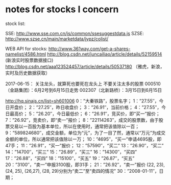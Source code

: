 # notes for stocks I concern

stock list:

SSE: http://www.sse.com.cn/js/common/ssesuggestdata.js
SZSE: http://www.szse.cn/main/marketdata/jypz/colist/

WEB API for stocks:
http://www.361way.com/get-a-shares-namelist/4586.html
http://blog.csdn.net/juncailiao/article/details/52159514 (新浪实时股票数据接口)
http://blog.csdn.net/aaa123524457/article/details/50537180 （雅虎，新浪，实时及历史数据获取）

2017-06-15：
 关注龙头，就算死也要死在龙头上
 不要关注太多的股票
000510（金路集团）：6月2号到6月15日走势
002307（北新路桥）：3月15日到6月15日

http://hq.sinajs.cn/list=sh601006
0：”大秦铁路”，股票名字；
1：”27.55″，今日开盘价；
2：”27.25″，昨日收盘价；
3：”26.91″，当前价格；
4：”27.55″，今日最高价；
5：”26.20″，今日最低价；
6：”26.91″，竞买价，即“买一”报价；
7：”26.92″，竞卖价，即“卖一”报价；
8：”22114263″，成交的股票数，由于股票交易以一百股为基本单位，所以在使用时，通常把该值除以一百；
9：”589824680″，成交金额，单位为“元”，为了一目了然，通常以“万元”为成交金额的单位，所以通常把该值除以一万；
10：”4695″，“买一”申请4695股，即47手；
11：”26.91″，“买一”报价；
12：”57590″，“买二”
13：”26.90″，“买二”
14：”14700″，“买三”
15：”26.89″，“买三”
16：”14300″，“买四”
17：”26.88″，“买四”
18：”15100″，“买五”
19：”26.87″，“买五”
20：”3100″，“卖一”申报3100股，即31手；
21：”26.92″，“卖一”报价
(22, 23), (24, 25), (26,27), (28, 29)分别为“卖二”至“卖四的情况”
30：”2008-01-11″，日期；